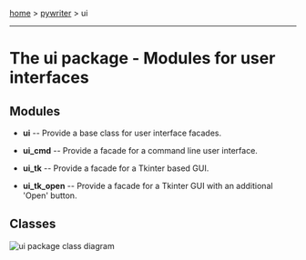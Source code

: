 [home](index) > [pywriter](pywriter) > ui

---

# The ui package - Modules for user interfaces
 
## Modules
 
- **ui** -- Provide a base class for user interface facades.

- **ui_cmd** -- Provide a facade for a command line user interface.

- **ui_tk** -- Provide a facade for a Tkinter based GUI.

- **ui_tk_open** -- Provide a facade for a Tkinter GUI with an additional 'Open' button.

## Classes

![ui package class diagram](img/ui_package_class_diagram.png)
